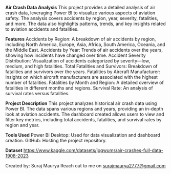 **Air Crash Data Analysis**
This project provides a detailed analysis of air crash data, leveraging Power BI to visualize various aspects of aviation safety. The analysis covers accidents by region, year, severity, fatalities, and more. The data also highlights patterns, trends, and key insights related to aviation accidents and fatalities.

**Features**
Accidents by Region: A breakdown of air accidents by region, including North America, Europe, Asia, Africa, South America, Oceania, and the Middle East.
Accidents by Year: Trends of air accidents over the years, showing how incidents have changed over time.
Accident Severity Distribution: Visualization of accidents categorized by severity—low, medium, and high fatalities.
Total Fatalities and Survivors: Breakdown of fatalities and survivors over the years.
Fatalities by Aircraft Manufacturer: Insights on which aircraft manufacturers are associated with the highest number of fatalities.
Fatalities by Month and Region: A detailed overview of fatalities in different months and regions.
Survival Rate: An analysis of survival rates versus fatalities.

**Project Description**
This project analyzes historical air crash data using Power BI. The data spans various regions and years, providing an in-depth look at aviation accidents. The dashboard created allows users to view and filter key metrics, including total accidents, fatalities, and survival rates by region and year.

**Tools Used**
Power BI Desktop: Used for data visualization and dashboard creation.
GitHub: Hosting the project repository.

**Dataset**
https://www.kaggle.com/datasets/jogwums/air-crashes-full-data-1908-2023




Created by: Suraj Maurya
Reach out to me on surajmaurya2777@gmail.com
